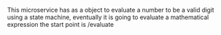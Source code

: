 This microservice has as a object to evaluate a number to be a valid digit using a state machine, eventually it is going to evaluate a mathematical expression the start point is /evaluate